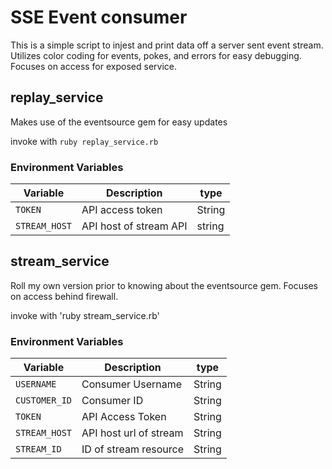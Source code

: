 # SSE Event consumer
This is a simple script to injest and print data off a server sent event stream. Utilizes color coding for events, pokes, and errors for easy debugging. Focuses on access for exposed service.

## replay_service
Makes use of the eventsource gem for easy updates

invoke with `ruby replay_service.rb`

### Environment Variables
| Variable      | Description            | type   |
| ------------- | ---------------------- | ------ |
| `TOKEN`       | API access token       | String |
| `STREAM_HOST` | API host of stream API | string |

## stream_service
Roll my own version prior to knowing about the eventsource gem. Focuses on access behind firewall.

invoke with 'ruby stream_service.rb'

### Environment Variables
| Variable      | Description            | type   |
| ------------- | ---------------------- | ------ |
| `USERNAME`    | Consumer Username      | String |
| `CUSTOMER_ID` | Consumer ID            | String |
| `TOKEN`       | API Access Token       | String |
| `STREAM_HOST` | API host url of stream | String |
| `STREAM_ID`   | ID of stream resource  | String |
